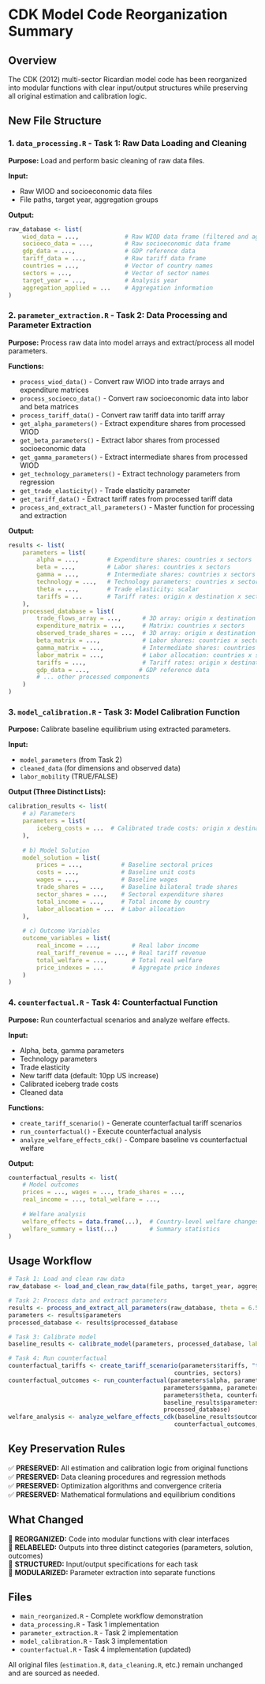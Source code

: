 # CDK Model Code Reorganization Summary

## Overview
The CDK (2012) multi-sector Ricardian model code has been reorganized into modular functions with clear input/output structures while preserving all original estimation and calibration logic.

## New File Structure

### 1. `data_processing.R` - Task 1: Raw Data Loading and Cleaning
**Purpose:** Load and perform basic cleaning of raw data files.

**Input:** 
- Raw WIOD and socioeconomic data files
- File paths, target year, aggregation groups

**Output:**
```r
raw_database <- list(
    wiod_data = ...,             # Raw WIOD data frame (filtered and aggregated)
    socioeco_data = ...,         # Raw socioeconomic data frame
    gdp_data = ...,              # GDP reference data
    tariff_data = ...,           # Raw tariff data frame
    countries = ...,             # Vector of country names
    sectors = ...,               # Vector of sector names  
    target_year = ...,           # Analysis year
    aggregation_applied = ...    # Aggregation information
)
```

### 2. `parameter_extraction.R` - Task 2: Data Processing and Parameter Extraction
**Purpose:** Process raw data into model arrays and extract/process all model parameters.

**Functions:**
- `process_wiod_data()` - Convert raw WIOD into trade arrays and expenditure matrices
- `process_socioeco_data()` - Convert raw socioeconomic data into labor and beta matrices
- `process_tariff_data()` - Convert raw tariff data into tariff array
- `get_alpha_parameters()` - Extract expenditure shares from processed WIOD
- `get_beta_parameters()` - Extract labor shares from processed socioeconomic data
- `get_gamma_parameters()` - Extract intermediate shares from processed WIOD
- `get_technology_parameters()` - Extract technology parameters from regression
- `get_trade_elasticity()` - Trade elasticity parameter
- `get_tariff_data()` - Extract tariff rates from processed tariff data
- `process_and_extract_all_parameters()` - Master function for processing and extraction

**Output:**
```r
results <- list(
    parameters = list(
        alpha = ...,        # Expenditure shares: countries x sectors
        beta = ...,         # Labor shares: countries x sectors
        gamma = ...,        # Intermediate shares: countries x sectors x sectors
        technology = ...,   # Technology parameters: countries x sectors
        theta = ...,        # Trade elasticity: scalar
        tariffs = ...       # Tariff rates: origin x destination x sector
    ),
    processed_database = list(
        trade_flows_array = ...,      # 3D array: origin x destination x sector
        expenditure_matrix = ...,     # Matrix: countries x sectors
        observed_trade_shares = ...,  # 3D array: origin x destination x sector
        beta_matrix = ...,            # Labor shares: countries x sectors
        gamma_matrix = ...,           # Intermediate shares: countries x sectors x sectors
        labor_matrix = ...,           # Labor allocation: countries x sectors
        tariffs = ...,                # Tariff rates: origin x destination x sector
        gdp_data = ...,              # GDP reference data
        # ... other processed components
    )
)
```

### 3. `model_calibration.R` - Task 3: Model Calibration Function
**Purpose:** Calibrate baseline equilibrium using extracted parameters.

**Input:** 
- `model_parameters` (from Task 2)
- `cleaned_data` (for dimensions and observed data)
- `labor_mobility` (TRUE/FALSE)

**Output (Three Distinct Lists):**
```r
calibration_results <- list(
    # a) Parameters
    parameters = list(
        iceberg_costs = ...  # Calibrated trade costs: origin x destination x sector
    ),
    
    # b) Model Solution  
    model_solution = list(
        prices = ...,           # Baseline sectoral prices
        costs = ...,            # Baseline unit costs  
        wages = ...,            # Baseline wages
        trade_shares = ...,     # Baseline bilateral trade shares
        sector_shares = ...,    # Sectoral expenditure shares
        total_income = ...,     # Total income by country
        labor_allocation = ...  # Labor allocation
    ),
    
    # c) Outcome Variables
    outcome_variables = list(
        real_income = ...,         # Real labor income
        real_tariff_revenue = ..., # Real tariff revenue
        total_welfare = ...,       # Total real welfare  
        price_indexes = ...        # Aggregate price indexes
    )
)
```

### 4. `counterfactual.R` - Task 4: Counterfactual Function
**Purpose:** Run counterfactual scenarios and analyze welfare effects.

**Input:**
- Alpha, beta, gamma parameters
- Technology parameters  
- Trade elasticity
- New tariff data (default: 10pp US increase)
- Calibrated iceberg trade costs
- Cleaned data

**Functions:**
- `create_tariff_scenario()` - Generate counterfactual tariff scenarios
- `run_counterfactual()` - Execute counterfactual analysis
- `analyze_welfare_effects_cdk()` - Compare baseline vs counterfactual welfare

**Output:**
```r
counterfactual_results <- list(
    # Model outcomes
    prices = ..., wages = ..., trade_shares = ..., 
    real_income = ..., total_welfare = ...,
    
    # Welfare analysis
    welfare_effects = data.frame(...),  # Country-level welfare changes
    welfare_summary = list(...)         # Summary statistics
)
```

## Usage Workflow

```r
# Task 1: Load and clean raw data
raw_database <- load_and_clean_raw_data(file_paths, target_year, aggregation_groups)

# Task 2: Process data and extract parameters  
results <- process_and_extract_all_parameters(raw_database, theta = 6.53)
parameters <- results$parameters
processed_database <- results$processed_database

# Task 3: Calibrate model
baseline_results <- calibrate_model(parameters, processed_database, labor_mobility = TRUE)

# Task 4: Run counterfactual
counterfactual_tariffs <- create_tariff_scenario(parameters$tariffs, "trump_10pp", 
                                               countries, sectors)
counterfactual_outcomes <- run_counterfactual(parameters$alpha, parameters$beta, 
                                            parameters$gamma, parameters$technology,
                                            parameters$theta, counterfactual_tariffs,
                                            baseline_results$parameters$iceberg_costs,
                                            processed_database)
welfare_analysis <- analyze_welfare_effects_cdk(baseline_results$outcome_variables,
                                               counterfactual_outcomes, countries)
```

## Key Preservation Rules

✅ **PRESERVED:** All estimation and calibration logic from original functions  
✅ **PRESERVED:** Data cleaning procedures and regression methods  
✅ **PRESERVED:** Optimization algorithms and convergence criteria  
✅ **PRESERVED:** Mathematical formulations and equilibrium conditions  

## What Changed

🔄 **REORGANIZED:** Code into modular functions with clear interfaces  
🔄 **RELABELED:** Outputs into three distinct categories (parameters, solution, outcomes)  
🔄 **STRUCTURED:** Input/output specifications for each task  
🔄 **MODULARIZED:** Parameter extraction into separate functions  

## Files
- `main_reorganized.R` - Complete workflow demonstration
- `data_processing.R` - Task 1 implementation  
- `parameter_extraction.R` - Task 2 implementation
- `model_calibration.R` - Task 3 implementation
- `counterfactual.R` - Task 4 implementation (updated)

All original files (`estimation.R`, `data_cleaning.R`, etc.) remain unchanged and are sourced as needed.